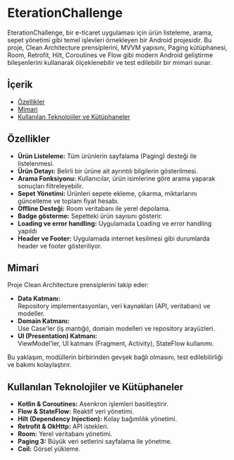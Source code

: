 # EterationChallenge

EterationChallenge, bir e-ticaret uygulaması için ürün listeleme, arama, sepet yönetimi gibi temel işlevleri örnekleyen bir Android projesidir. Bu proje, Clean Architecture prensiplerini, MVVM yapısını, Paging kütüphanesi, Room, Retrofit, Hilt, Coroutines ve Flow gibi modern Android geliştirme bileşenlerini kullanarak ölçeklenebilir ve test edilebilir bir mimari sunar.

## İçerik

- [Özellikler](#özellikler)
- [Mimari](#mimari)
- [Kullanılan Teknolojiler ve Kütüphaneler](#kullanılan-teknolojiler-ve-kütüphaneler)


## Özellikler

- **Ürün Listeleme:** Tüm ürünlerin sayfalama (Paging) desteği ile listelenmesi.
- **Ürün Detayı:** Belirli bir ürüne ait ayrıntılı bilgilerin gösterilmesi.
- **Arama Fonksiyonu:** Kullanıcılar, ürün isimlerine göre arama yaparak sonuçları filtreleyebilir.
- **Sepet Yönetimi:** Ürünleri sepete ekleme, çıkarma, miktarlarını güncelleme ve toplam fiyat hesabı.
- **Offline Desteği:** Room veritabanı ile yerel depolama.
- **Badge gösterme:** Sepetteki ürün sayısını gösterir.
- **Loading ve error handling:** Uygulamada Loading ve error handling yapıldı
- **Header ve Footer:** Uygulamada internet kesilmesi gibi durumlarda header ve footer gösteriliyor.

## Mimari

Proje Clean Architecture prensiplerini takip eder:

- **Data Katmanı:**  
  Repository implementasyonları, veri kaynakları (API, veritabanı) ve modeller.
- **Domain Katmanı:**  
  Use Case'ler (iş mantığı), domain modelleri ve repository arayüzleri.
- **UI (Presentation) Katmanı:**  
  ViewModel’ler, UI katmanı (Fragment, Activity), StateFlow kullanımı.

Bu yaklaşım, modüllerin birbirinden gevşek bağlı olmasını, test edilebilirliği ve bakımı kolaylaştırır.

## Kullanılan Teknolojiler ve Kütüphaneler

- **Kotlin & Coroutines:** Asenkron işlemleri basitleştirir.
- **Flow & StateFlow:** Reaktif veri yönetimi.
- **Hilt (Dependency Injection):** Kolay bağımlılık yönetimi.
- **Retrofit & OkHttp:** API istekleri.
- **Room:** Yerel veritabanı yönetimi.
- **Paging 3:** Büyük veri setlerini sayfalama ile yönetme.
- **Coil:** Görsel yükleme.

